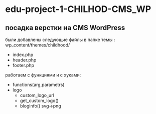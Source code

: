 # edu-project-1-CHILHOD-CMS_WP

## посадка верстки на CMS WordPress
были добавлены следующие файлы в папке темы : wp_content/themes/childhood/
- index.php
- header.php
- footer.php

работаем с функциями и с хуками:
- functions(arg,parametrs)
- logo
  - custom_logo_url
  - get_custom_logo()
  - bloginfo()
  svg->png

